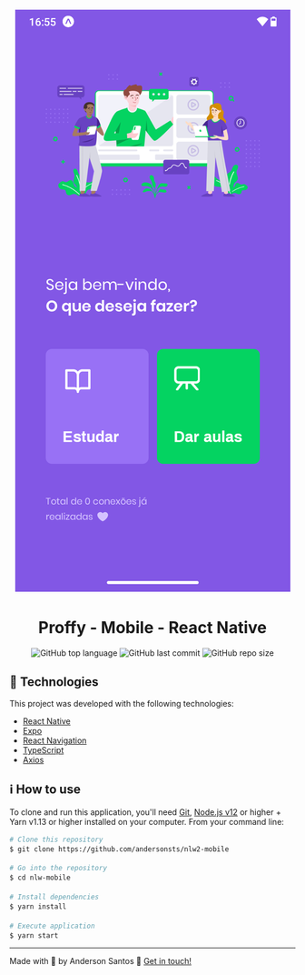 <h1 align="center">
    <img alt="Application Screenshots" src="./screenshots/mobile.png" />
    <br />
    <h1 align="center"> Proffy - Mobile - React Native</h1>
</h1>

<!-- <h4 align="center">
  :partly_sunny:
</h4> -->

<p align="center">
  <img alt="GitHub top language" src="https://img.shields.io/github/languages/top/andersonsts/nlw2-mobile">

  <!-- <img alt="GitHub language count" src="https://img.shields.io/github/languages/count/andersonsts/nasa-insight-react"> -->

  <img alt="GitHub last commit" src="https://img.shields.io/github/last-commit/andersonsts/nlw2-mobile">

  <img alt="GitHub repo size" src="https://img.shields.io/github/repo-size/andersonsts/nlw2-mobile">

  <!-- <img alt="Repository issues" src="https://img.shields.io/github/issues/andersonsts/nasa-insight-react"> -->
</p>

<!-- <p align="center">
  <a href="#rocket-tecnologias">Technologies</a>&nbsp;&nbsp;&nbsp;|&nbsp;&nbsp;&nbsp;
  <!-- <a href="#bookmark_tabs-requisitos">Requisitos</a>&nbsp;&nbsp;&nbsp;|&nbsp;&nbsp;&nbsp;
  <a href="#information_source-executar">Executar</a>
</p> -->

<!-- ![App Screenshot](https://res.cloudinary.com/andersonsts/image/upload/v1584553766/home_knmthv.png)

![App Screenshot2](https://res.cloudinary.com/andersonsts/image/upload/v1584553766/info_p8kwls.png) -->

## :rocket: Technologies

This project was developed with the following technologies:

-  [React Native](https://reactnative.dev/)
-  [Expo](https://expo.io/)
-  [React Navigation](https://reactnavigation.org/)
-  [TypeScript](https://www.typescriptlang.org/)
-  [Axios](https://github.com/axios/axios)

<!-- ## :bookmark_tabs: Requisitos
Essa aplicação consome os dados fornecidos pela [API Nasa insight](https://github.com/andersonsts/api-nasa-insight). Você deve rodar essa API antes de executar a aplicação -->

## :information_source: How to use

To clone and run this application, you'll need [Git](https://git-scm.com), [Node.js v12][nodejs] or higher + Yarn v1.13 or higher installed on your computer. From your command line:

```bash
# Clone this repository
$ git clone https://github.com/andersonsts/nlw2-mobile

# Go into the repository
$ cd nlw-mobile

# Install dependencies
$ yarn install

# Execute application
$ yarn start
```

---

Made with :purple_heart: by Anderson Santos :wave: [Get in touch!](https://www.linkedin.com/in/andersonst-dev)


[nodejs]: https://nodejs.org/
[yarn]: https://yarnpkg.com/
[vc]: https://code.visualstudio.com/
[vceditconfig]: https://marketplace.visualstudio.com/items?itemName=EditorConfig.EditorConfig
[vceslint]: https://marketplace.visualstudio.com/items?itemName=dbaeumer.vscode-eslint
